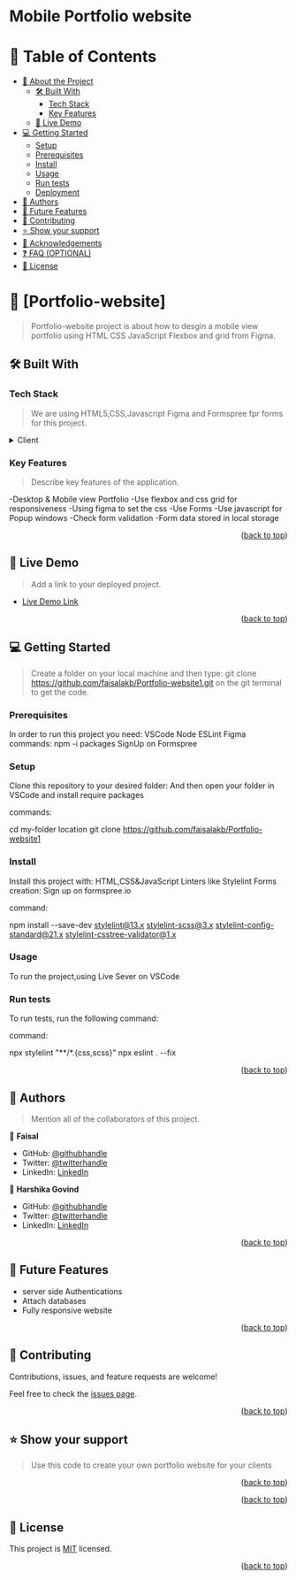 # Mobile Portfolio website
<a name="readme-top"></a>
# 📗 Table of Contents

- [📖 About the Project](#about-project)
  - [🛠 Built With](#built-with)
    - [Tech Stack](#tech-stack)
    - [Key Features](#key-features)
  - [🚀 Live Demo](#live-demo)
- [💻 Getting Started](#getting-started)
  - [Setup](#setup)
  - [Prerequisites](#prerequisites)
  - [Install](#install)
  - [Usage](#usage)
  - [Run tests](#run-tests)
  - [Deployment](#triangular_flag_on_post-deployment)
- [👥 Authors](#authors)
- [🔭 Future Features](#future-features)
- [🤝 Contributing](#contributing)
- [⭐️ Show your support](#support)
- [🙏 Acknowledgements](#acknowledgements)
- [❓ FAQ (OPTIONAL)](#faq)
- [📝 License](#license)

<!-- PROJECT DESCRIPTION -->

# 📖 [Portfolio-website] <a name="about-project"></a>

> Portfolio-website project is about how to desgin a mobile view portfolio using HTML CSS JavaScript Flexbox and grid from Figma.

## 🛠 Built With <a name="built-with"></a>

### Tech Stack <a name="tech-stack"></a>

> We are using HTML5,CSS,Javascript Figma and Formspree fpr forms for this project.

<details>
  <summary>Client</summary>
  <ul>
    <li><a href="https://html5.org/">HTML5</a></li>
    <li><a href="https://www.w3schools.com/html/html_css.asp">CSS</a></li>
    <li><a href="[https://www.w3schools.com/html/html_css.asp](https://www.figma.com/blog/figma-on-figma-how-we-built-figma-dot-coms-design-system/">CSS</a></li>
    <li><a href="https://guardianskills.org/best-ways-to-learn-javascript-fast-in-2022/">JavaScript</a></li>
  </ul>
</details>

<!-- Features -->

### Key Features <a name="key-features"></a>

> Describe key features of the application.

-Desktop & Mobile view Portfolio
-Use flexbox and css grid for responsiveness
-Using figma to set the css
-Use Forms
-Use javascript for Popup windows
-Check form validation
-Form data stored in local storage

<p align="right">(<a href="#readme-top">back to top</a>)</p>

<!-- LIVE DEMO -->

## 🚀 Live Demo <a name="live-demo"></a>

> Add a link to your deployed project.

- [Live Demo Link](https://faisalakb.github.io/Portfolio-website1/)

<p align="right">(<a href="#readme-top">back to top</a>)</p>

<!-- GETTING STARTED -->

## 💻 Getting Started <a name="getting-started"></a>

>Create a folder on your local machine and then type: git clone https://github.com/faisalakb/Portfolio-website1.git
on the git terminal to get the code. 
### Prerequisites

In order to run this project you need:
VSCode
Node
ESLint
Figma
commands:
npm -i packages
SignUp on  Formspree


### Setup

Clone this repository to your desired folder:
And then open your folder in VSCode and install require packages

commands:

  cd my-folder location
  git clone https://github.com/faisalakb/Portfolio-website1


### Install

Install this project with:
HTML,CSS&JavaScript Linters like Stylelint
Forms creation: Sign up on  formspree.io

command:

npm install --save-dev stylelint@13.x stylelint-scss@3.x stylelint-config-standard@21.x stylelint-csstree-validator@1.x

### Usage

To run the project,using Live Sever on VSCode

### Run tests

To run tests, run the following command:


command:

npx stylelint "**/*.{css,scss}"
npx eslint . --fix
<p align="right">(<a href="#readme-top">back to top</a>)</p>

<!-- AUTHORS -->

## 👥 Authors <a name="authors"></a>

> Mention all of the collaborators of this project.

👤 **Faisal**

- GitHub: [@githubhandle](https://github.com/faisalakb)
- Twitter: [@twitterhandle](https://twitter.com/Faisalakb786)
- LinkedIn: [LinkedIn](https://www.linkedin.com/in/faisal-mumtaz-514a221a6/)

👤 **Harshika Govind**

- GitHub: [@githubhandle](https://github.com/harshi0102)
- Twitter: [@twitterhandle](https://twitter.com/harshika0102me)
- LinkedIn: [LinkedIn](https://www.linkedin.com/in/harshikagovind)

<p align="right">(<a href="#readme-top">back to top</a>)</p>

<!-- FUTURE FEATURES -->

## 🔭 Future Features <a name="future-features"></a>
  
- server side Authentications
- Attach databases
- Fully responsive website


<p align="right">(<a href="#readme-top">back to top</a>)</p>

<!-- CONTRIBUTING -->

## 🤝 Contributing <a name="contributing"></a>

Contributions, issues, and feature requests are welcome!

Feel free to check the [issues page](https://github.com/faisalakb/Portfolio-website1/issues).

<p align="right">(<a href="#readme-top">back to top</a>)</p>

<!-- SUPPORT -->

## ⭐️ Show your support <a name="support"></a>

> Use this code to create your own portfolio website for your clients

<p align="right">(<a href="#readme-top">back to top</a>)</p>

<!-- ACKNOWLEDGEMENTS -->



<p align="right">(<a href="#readme-top">back to top</a>)</p>

<!-- LICENSE -->

## 📝 License <a href="./License" name="license"></a>

This project is <a href="./License" name="license"> MIT</a> licensed.
<p align="right">(<a href="#readme-top">back to top</a>)</p>
